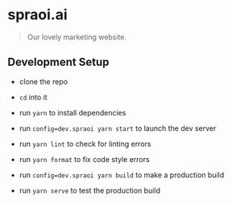# spraoi.ai

> Our lovely marketing website.

## Development Setup

* clone the repo
* `cd` into it
* run `yarn` to install dependencies
* run `config=dev.spraoi yarn start` to launch the dev server


* run `yarn lint` to check for linting errors
* run `yarn format` to fix code style errors


* run `config=dev.spraoi yarn build` to make a production build
* run `yarn serve` to test the production build
